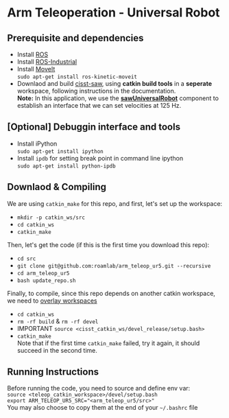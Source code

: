 Arm Teleoperation - Universal Robot
==============================
## Prerequisite and dependencies
* Install [ROS](http://wiki.ros.org/ROS/Installation)
* Install [ROS-Industrial](http://wiki.ros.org/Industrial/Install)
* Install [MoveIt](https://moveit.ros.org/install/)  
`sudo apt-get install ros-kinetic-moveit`
* Downlaod and build [cisst-saw](https://github.com/jhu-cisst/cisst/wiki/Compiling-cisst-and-SAW-with-CMake#13-building-using-catkin-build-tools-for-ros), using **catkin build tools** in a **seperate** workspace, following instructions in the documentation.  
**Note:** In this application, we use the **[sawUniversalRobot](https://github.com/jhu-saw/sawUniversalRobot/tree/devel)** component to establish an interface that we can set velocities at 125 Hz.

## [Optional] Debuggin interface and tools
* Install iPython  
`sudo apt-get install ipython`
* Install `ipdb` for setting break point in command line ipython  
`sudo apt-get install python-ipdb`

## Downlaod & Compiling 
We are using `catkin_make` for this repo, and first, let's set up the workspace:    
* `mkdir -p catkin_ws/src`  
* `cd catkin_ws`  
* `catkin_make`  

Then, let's get the code (if this is the first time you download this repo):
* `cd src`  
* `git clone git@github.com:roamlab/arm_teleop_ur5.git --recursive`  
* `cd arm_teleop_ur5`  
* `bash update_repo.sh`  

Finally, to compile, since this repo depends on another catkin workspace, we need to [overlay workspaces](http://wiki.ros.org/catkin/Tutorials/workspace_overlaying)
* `cd catkin_ws`  
* `rm -rf build` & `rm -rf devel`  
* IMPORTANT `source <cisst_catkin_ws/devel_release/setup.bash>`  
* `catkin_make`  
Note that if the first time `catkin_make` failed, try it again, it should succeed in the second time.

## Running Instructions
Before running the code, you need to source and define env var:  
`source <teleop_catkin_workspace>/devel/setup.bash`  
`export ARM_TELEOP_UR5_SRC="<arm_teleop_ur5/src>"`  
You may also choose to copy them at the end of your `~/.bashrc` file
